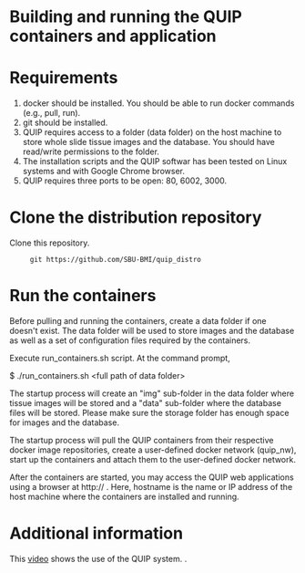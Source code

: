 # Building and running the QUIP containers and application

# Requirements

1. docker should be installed. You should be able to run docker commands (e.g., pull, run).
2. git should be installed.
3. QUIP requires access to a folder (data folder) on the host machine to store whole slide tissue images 
   and the database. You should have read/write permissions to the folder.
4. The installation scripts and the QUIP softwar has been tested on Linux systems and with Google Chrome 
   browser. 
5. QUIP requires three ports to be open: 80, 6002, 3000. 
   
# Clone the distribution repository

Clone this repository.

         git https://github.com/SBU-BMI/quip_distro
         
# Run the containers

Before pulling and running the containers, create a data folder if one doesn't exist. The data folder will be used to 
store images and the database as well as a set of configuration files required by the containers.

Execute run_containers.sh script. At the command prompt, 

$ ./run_containers.sh \<full path of data folder\> 

The startup process will create an "img" sub-folder in the data folder where tissue images will be stored and 
a "data" sub-folder where the database files will be stored. Please make sure the storage folder has enough 
space for images and the database. 

The startup process will pull the QUIP containers from their respective docker image repositories, create a user-defined 
docker network (quip_nw), start up the containers and attach them to the user-defined docker network. 

After the containers are started, you may access the QUIP web applications using a browser at http://<hostname> . Here, hostname is the name or IP address of the host machine where the containers are installed and running. 

# Additional information

This [video](https://www.youtube.com/watch?v=gbUzUmzvwEk) shows the use of the QUIP system. .



